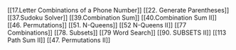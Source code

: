 [[17.Letter Combinations of a Phone Number]]
[[22. Generate Parentheses]]	
[[37.Sudoku Solver]]
[[39.Combination Sum]]
[[40.Combination Sum II]]
[[46. Permutations]]
[[51. N-Queens]]
[[52 N-Queens II]]
[[77 Combinations]]
[[78. Subsets]]
[[79 Word Search]]
[[90. SUBSETS II]]
[[113 Path Sum II]]
[[47. Permutations II]]
